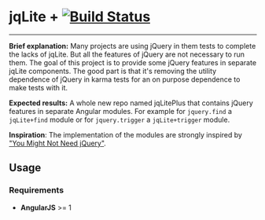 # jqLite + [![Build Status](https://travis-ci.org/douglasduteil/jqLitePlus.png?branch=master)](https://travis-ci.org/douglasduteil/jqLitePlus?branch=master)

***


**Brief explanation:** Many projects are using jQuery in them tests to complete the lacks of jqLite. But all the features of jQuery are not necessary to run them. The goal of this project is to provide some jQuery features in separate jqLite components. The good part is that it's removing the utility dependence of jQuery in karma tests for an on purpose dependence to make tests with it.

**Expected results:** A whole new repo named jqLitePlus that contains jQuery features in separate Angular modules. For example for `jquery.find` a `jqLite+find` module or for `jquery.trigger` a `jqLite+trigger` module.

**Inspiration**: The implementation of the modules are strongly inspired by ["You Might Not Need jQuery"](https://github.com/HubSpot/YouMightNotNeedjQuery).


## Usage

### Requirements

* **AngularJS** >= 1
